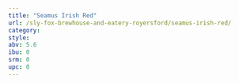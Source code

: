 ```yaml
---
title: "Seamus Irish Red"
url: /sly-fox-brewhouse-and-eatery-royersford/seamus-irish-red/
category: 
style: 
abv: 5.6
ibu: 0
srm: 0
upc: 0
---
```



